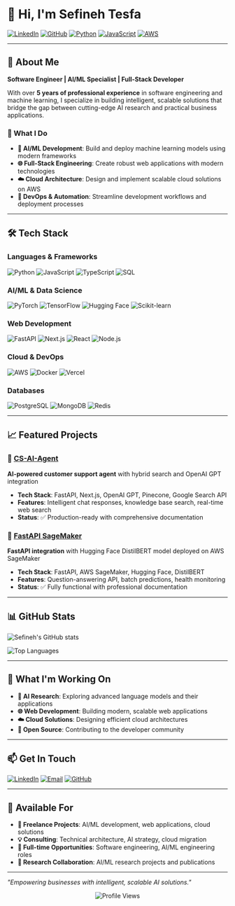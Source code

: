 # 👋 Hi, I'm Sefineh Tesfa

[![LinkedIn](https://img.shields.io/badge/LinkedIn-in%2Fsefinehtesfa34-blue?style=for-the-badge&logo=linkedin)](https://www.linkedin.com/in/sefinehtesfa34)
[![GitHub](https://img.shields.io/badge/GitHub-sefineh--ai-black?style=for-the-badge&logo=github)](https://github.com/sefineh-ai)
[![Python](https://img.shields.io/badge/Python-3.8+-blue.svg?style=for-the-badge&logo=python)](https://www.python.org/)
[![JavaScript](https://img.shields.io/badge/JavaScript-ES6+-yellow.svg?style=for-the-badge&logo=javascript)](https://developer.mozilla.org/en-US/docs/Web/JavaScript)
[![AWS](https://img.shields.io/badge/AWS-SageMaker-orange.svg?style=for-the-badge&logo=amazon-aws)](https://aws.amazon.com/)

---

## 🚀 About Me

**Software Engineer | AI/ML Specialist | Full-Stack Developer**

With over **5 years of professional experience** in software engineering and machine learning, I specialize in building intelligent, scalable solutions that bridge the gap between cutting-edge AI research and practical business applications.

### 🎯 What I Do
- **🤖 AI/ML Development**: Build and deploy machine learning models using modern frameworks
- **🌐 Full-Stack Engineering**: Create robust web applications with modern technologies
- **☁️ Cloud Architecture**: Design and implement scalable cloud solutions on AWS
- **🔧 DevOps & Automation**: Streamline development workflows and deployment processes

---

## 🛠️ Tech Stack

### **Languages & Frameworks**
![Python](https://img.shields.io/badge/Python-3776AB?style=for-the-badge&logo=python&logoColor=white)
![JavaScript](https://img.shields.io/badge/JavaScript-F7DF1E?style=for-the-badge&logo=javascript&logoColor=black)
![TypeScript](https://img.shields.io/badge/TypeScript-007ACC?style=for-the-badge&logo=typescript&logoColor=white)
![SQL](https://img.shields.io/badge/SQL-4479A1?style=for-the-badge&logo=mysql&logoColor=white)

### **AI/ML & Data Science**
![PyTorch](https://img.shields.io/badge/PyTorch-EE4C2C?style=for-the-badge&logo=pytorch&logoColor=white)
![TensorFlow](https://img.shields.io/badge/TensorFlow-FF6F00?style=for-the-badge&logo=tensorflow&logoColor=white)
![Hugging Face](https://img.shields.io/badge/Hugging%20Face-FF6F00?style=for-the-badge&logo=huggingface&logoColor=white)
![Scikit-learn](https://img.shields.io/badge/scikit--learn-F7931E?style=for-the-badge&logo=scikit-learn&logoColor=white)

### **Web Development**
![FastAPI](https://img.shields.io/badge/FastAPI-009688?style=for-the-badge&logo=fastapi&logoColor=white)
![Next.js](https://img.shields.io/badge/Next.js-000000?style=for-the-badge&logo=next.js&logoColor=white)
![React](https://img.shields.io/badge/React-20232A?style=for-the-badge&logo=react&logoColor=61DAFB)
![Node.js](https://img.shields.io/badge/Node.js-339933?style=for-the-badge&logo=nodedotjs&logoColor=white)

### **Cloud & DevOps**
![AWS](https://img.shields.io/badge/AWS-232F3E?style=for-the-badge&logo=amazon-aws&logoColor=white)
![Docker](https://img.shields.io/badge/Docker-2496ED?style=for-the-badge&logo=docker&logoColor=white)
![Vercel](https://img.shields.io/badge/Vercel-000000?style=for-the-badge&logo=vercel&logoColor=white)

### **Databases**
![PostgreSQL](https://img.shields.io/badge/PostgreSQL-316192?style=for-the-badge&logo=postgresql&logoColor=white)
![MongoDB](https://img.shields.io/badge/MongoDB-4EA94B?style=for-the-badge&logo=mongodb&logoColor=white)
![Redis](https://img.shields.io/badge/Redis-DC382D?style=for-the-badge&logo=redis&logoColor=white)

---

## 📈 Featured Projects

### 🤖 [CS-AI-Agent](https://github.com/sefineh-ai/CS-AI-Agent)
**AI-powered customer support agent** with hybrid search and OpenAI GPT integration
- **Tech Stack**: FastAPI, Next.js, OpenAI GPT, Pinecone, Google Search API
- **Features**: Intelligent chat responses, knowledge base search, real-time web search
- **Status**: ✅ Production-ready with comprehensive documentation

### 🔗 [FastAPI SageMaker](https://github.com/sefineh-ai/fastapi-sagemaker)
**FastAPI integration** with Hugging Face DistilBERT model deployed on AWS SageMaker
- **Tech Stack**: FastAPI, AWS SageMaker, Hugging Face, DistilBERT
- **Features**: Question-answering API, batch predictions, health monitoring
- **Status**: ✅ Fully functional with professional documentation

---

## 📊 GitHub Stats

![Sefineh's GitHub stats](https://github-readme-stats.vercel.app/api?username=sefineh-ai&show_icons=true&theme=radical)

![Top Languages](https://github-readme-stats.vercel.app/api/top-langs/?username=sefineh-ai&layout=compact&theme=radical)

---

## 🎯 What I'm Working On

- **🔬 AI Research**: Exploring advanced language models and their applications
- **🌐 Web Development**: Building modern, scalable web applications
- **☁️ Cloud Solutions**: Designing efficient cloud architectures
- **🤝 Open Source**: Contributing to the developer community

---

## 📫 Get In Touch

[![LinkedIn](https://img.shields.io/badge/LinkedIn-0077B5?style=for-the-badge&logo=linkedin&logoColor=white)](https://www.linkedin.com/in/sefinehtesfa34)
[![Email](https://img.shields.io/badge/Email-D14836?style=for-the-badge&logo=gmail&logoColor=white)](mailto:your.email@example.com)
[![GitHub](https://img.shields.io/badge/GitHub-100000?style=for-the-badge&logo=github&logoColor=white)](https://github.com/sefineh-ai)

---

## 💼 Available For

- **🤝 Freelance Projects**: AI/ML development, web applications, cloud solutions
- **💡 Consulting**: Technical architecture, AI strategy, cloud migration
- **🏢 Full-time Opportunities**: Software engineering, AI/ML engineering roles
- **🔬 Research Collaboration**: AI/ML research projects and publications

---

*"Empowering businesses with intelligent, scalable AI solutions."*

<div align="center">
  <img src="https://komarev.com/ghpvc/?username=sefineh-ai&style=flat-square&color=blue" alt="Profile Views"/>
</div> 